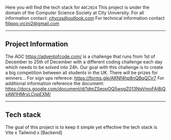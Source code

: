 Here you will find the tech stack for `AOC2024`
This project is under the domain of the Computer Science Society at City University. 
For all information contact: citycss@outlook.com
For technical information contact filippo.vicini2@gmail.com

---
## Project Information 
The AOC https://adventofcode.com/ is a challenge that runs from 1st of December to 25th of December with a different coding challenge each day which needs to be solved into 24h. 
Our goal with this challenge is to create a big competition between all students in the UK. There will be prizes for winners... 
For sign ups referece: https://forms.gle/AKNf4hp8nQBqQCjr7
For additional information reference the document: https://docs.google.com/document/d/1dmZSeopOQ5wsgZ013NqVmoFAjBiQxAW1HMrvLCnpEXM/


---
## Tech stack 
The goal of this project is to keep it simple yet effective the tech stack is Vite x Tailwind x [Backend]





